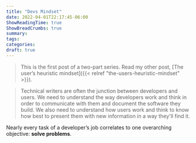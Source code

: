 ```yaml
---
title: "Devs Mindset"
date: 2022-04-01T22:17:45-06:00
ShowReadingTime: true
ShowBreadCrumbs: true
summary: 
tags:
categories:
draft: true
---
```

> This is the first post of a two-part series. Read my other post, [The user’s heuristic mindset]({{< relref "the-users-heuristic-mindset" >}}).

> Technical writers are often the junction between developers and users. We need to understand the way developers work and think in order to communicate with them and document the software they build. We also need to understand how users work and think to know how best to present them with new information in a way they'll find it.

Nearly every task of a developer’s job correlates to one overarching objective: **solve problems**. 


